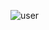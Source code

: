 ![user](https://github.com/Vikesh8107/Images_and_icons/assets/112697983/40e2883d-a48d-456b-89a2-6a3fc314e95b)
